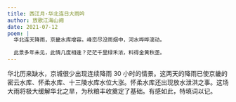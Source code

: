 ```yaml
---
title: 西江月·华北连日大雨吟
author: 放歌江海山阙
date: 2021-07-12
poem: |
  华北连天降雨，京畿水库增容。峰峦尽没雨烟中，河水哗哗滚动。

  此景多年未见，此情几度相逢？茫茫千里绿禾浓，料得金黄秋垄。
---
```


华北历来缺水，京城很少出现连续降雨 30 小时的情景。这两天的降雨已使京畿的密云水库、怀柔水库、十三陵水库水位大涨。怀柔水库还出现放水泄洪之事。这场大雨将极大缓解华北之旱，为秋粮丰收奠定了基础。有感如此，特填词以记。
